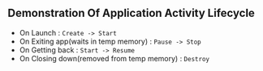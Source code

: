 ## Demonstration Of Application Activity Lifecycle

- On Launch : `Create -> Start`
- On Exiting app(waits in temp memory) : `Pause -> Stop`
- On Getting back : `Start -> Resume`
- On Closing down(removed from temp memory) : `Destroy`
